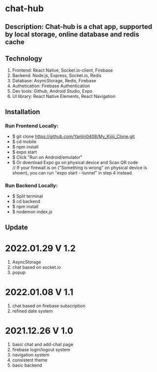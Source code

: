 # chat-hub

## Description: Chat-hub is a chat app, supported by local storage, online database and redis cache

## Technology

1. Frontend: React Native, Socket.io-client, Firebase
2. Backend: Node.js, Express, Socket.io, Redis
3. Database: AsyncStorage, Redis, Firebase
4. Authetication: Firebase Authentication
5. Dev tools: Github, Android Studio, Expo
6. UI library: React Native Elements, React Navigation

## Installation

### Run Frontend Locally:
* $ git clone https://github.com/Yanlin0408/My_Kijiji_Clone.git <br/>
* $ cd mobile<br/>
* $ npm install<br/>
* $ expo start<br/>
* $ Click "Run on Android/emulator"<br/>
* $ Or download Expo go on physical device and Scan QR code<br/>
// If your firewall is on ("Something is wrong" on physical device is shown), you can run "expo start --tunnel" in step 4 instead

### Run Backend Locally:
* $ Split terminal<br/>
* $ cd backend<br/>
* $ npm install<br/>
* $ nodemon index.js<br/>

## Update

# 2022.01.29 V 1.2

1. AsyncStorage
2. chat based on socket.io
3. popup

# 2022.01.08 V 1.1

1. chat based on firebase subscription
2. refined date system

# 2021.12.26 V 1.0

1. basic chat and add-chat page
2. firebase login/logout system
3. navigation system
4. consistent theme
5. basic backend

